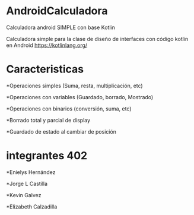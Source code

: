 # AndroidCalculadora

Calculadora android SIMPLE con base Kotlin

Calculadora simple para la clase de diseño de interfaces con código kotlin en Android
https://kotlinlang.org/

# Caracteristicas

\*Operaciones simples (Suma, resta, multiplicación, etc)

\*Operaciones con variables (Guardado, borrado, Mostrado)

\*Operaciones con binarios (conversión, suma, etc)

\*Borrado total y parcial de display

\*Guardado de estado al cambiar de posición

# integrantes 402

\*Enielys Hernández

\*Jorge L Castilla

\*Kevin Galvez

\*Elizabeth Calzadilla
